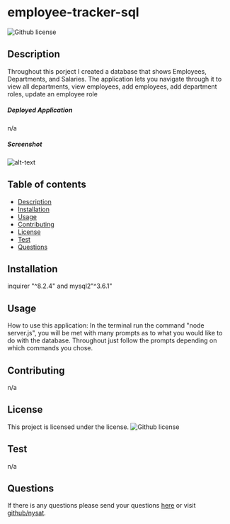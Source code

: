 # employee-tracker-sql
![Github license](https://img.shields.io/badge/license-MIT-blue.svg)
## Description
Throughout this porject I created a database that shows Employees, Departments, and Salaries. The application lets you navigate through it to view all departments, view employees, add employees, add department roles, update an employee role
##### Deployed Application
n/a
##### Screenshot
![alt-text]()
## Table of contents
* [Description](#description)
* [Installation](#installation)
* [Usage](#usage)
* [Contributing](#contributing)
* [License](#license)
* [Test](#test)
* [Questions](#questions)
## Installation 
inquirer "^8.2.4" and mysql2"^3.6.1"
## Usage
How to use this application: In the terminal run the command "node server.js", you will be met with many prompts as to what you would like to do with the database. Throughout just follow the prompts depending on which commands you chose.
## Contributing
n/a
## License
This project is licensed under the  license. ![Github license](https://img.shields.io/badge/license-MIT-blue.svg)
## Test
n/a
## Questions 
If there is any questions please send your questions [here](nysatrejo3@gmail.com) or visit [github/nysat](https://github.com/nysat).
